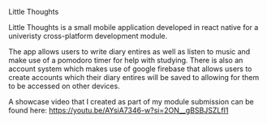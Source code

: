 Little Thoughts

Little Thoughts is a small mobile application developed in react native for a univeristy cross-platform development module.

The app allows users to write diary entires as well as listen to music and make use of a pomodoro timer for help with studying.
There is also an account system which makes use of google firebase that allows users to create accounts which their diary entires will be saved to allowing for them to be accessed on other devices.

A showcase video that I created as part of my module submission can be found here: https://youtu.be/AYsiA7346-w?si=2ON__gBSBJSZLfI1
